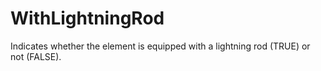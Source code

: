 WithLightningRod
================

Indicates whether the element is equipped with a lightning rod (TRUE) or not (FALSE).
